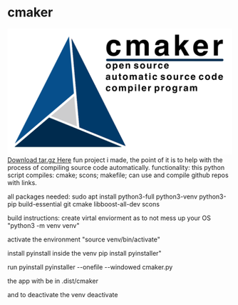 # cmaker
<img src="https://github.com/drink-uranium/cmaker/blob/main/cmaker.png">
<a href="https://github.com/user-attachments/files/21116024/cmaker.tar.gz">Download tar.gz Here</a>
fun project i made, the point of it is to help with the process of compiling source code automatically.
functionality:
this python script compiles: cmake; scons; makefile; can use and compile github repos with links.

all packages needed:
sudo apt install python3-full python3-venv python3-pip build-essential git cmake libboost-all-dev scons

build instructions:
create virtal enviorment as to not mess up your OS
"python3 -m venv venv"

activate the environment
"source venv/bin/activate"

install pyinstall inside the venv
pip install pyinstaller"

run pyinstall
pyinstaller --onefile --windowed cmaker.py

the app with be in .dist/cmaker

and to deactivate the venv
deactivate
